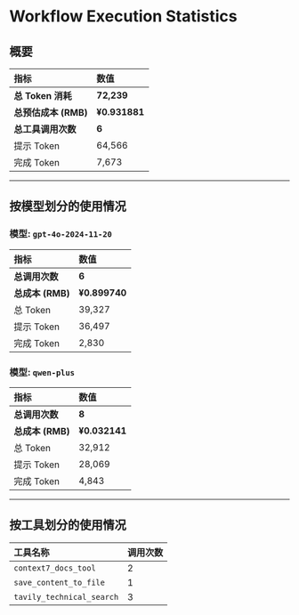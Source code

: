 # Workflow Execution Statistics

## 概要

| 指标 | 数值 |
| :--- | :--- |
| **总 Token 消耗** | **72,239** |
| **总预估成本 (RMB)** | **¥0.931881** |
| **总工具调用次数** | **6** |
| 提示 Token | 64,566 |
| 完成 Token | 7,673 |

---

## 按模型划分的使用情况


### 模型: `gpt-4o-2024-11-20`

| 指标 | 数值 |
| :--- | :--- |
| **总调用次数** | **6** |
| **总成本 (RMB)** | **¥0.899740** |
| 总 Token | 39,327 |
| 提示 Token | 36,497 |
| 完成 Token | 2,830 |

### 模型: `qwen-plus`

| 指标 | 数值 |
| :--- | :--- |
| **总调用次数** | **8** |
| **总成本 (RMB)** | **¥0.032141** |
| 总 Token | 32,912 |
| 提示 Token | 28,069 |
| 完成 Token | 4,843 |

---

## 按工具划分的使用情况

| 工具名称 | 调用次数 |
| :--- | :--- |
| `context7_docs_tool` | 2 |
| `save_content_to_file` | 1 |
| `tavily_technical_search` | 3 |
